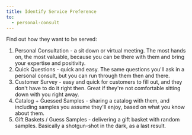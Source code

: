 ```yaml
---
title: Identify Service Preference
to:
  - personal-consult
---
```


Find out how they want to be served:

1. Personal Consultation - a sit down or virtual meeting. The most hands on, the most valuable, because you can be there with them and bring your expertise and positivity.
2. Quick Questions - quick and easy. The same questions you'll ask in a personal consult, but you can run through them then and there.
3. Customer Survey - easy and quick for customers to fill out, and they don't have to do it right then. Great if they're not comfortable sitting down with you right away.
4. Catalog + Guessed Samples - sharing a catalog with them, and including samples you assume they'll enjoy, based on what you know about them.
5. Gift Baskets / Guess Samples - delivering a gift basket with random samples. Basically a shotgun-shot in the dark, as a last result.